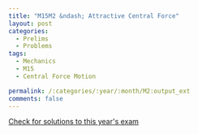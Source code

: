 ```yaml
---
title: "M15M2 &ndash; Attractive Central Force"
layout: post
categories:
  - Prelims
  - Problems
tags:
  - Mechanics
  - M15
  - Central Force Motion

permalink: /:categories/:year/:month/M2:output_ext
comments: false
---
```

<object data="2015M2M.pdf" type="application/pdf" width="100%" height="500"></object>
<div class="message"><a href='https://princetonprelim.com/prelim/33/'>Check for solutions to this year's exam</a></div>